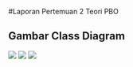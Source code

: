 #Laporan Pertemuan 2 Teori PBO

## Gambar Class Diagram

<img src="img/main.jpeg" />

<img src="img/main2.jpeg" />

<img src="img/Persegi.jpeg" />
